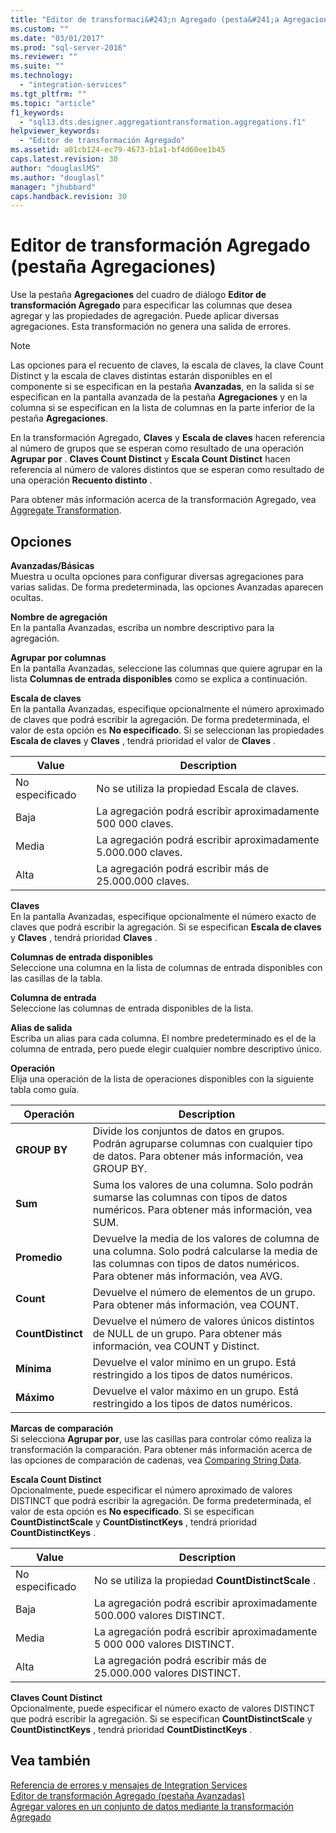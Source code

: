 ```yaml
---
title: "Editor de transformaci&#243;n Agregado (pesta&#241;a Agregaciones) | Microsoft Docs"
ms.custom: ""
ms.date: "03/01/2017"
ms.prod: "sql-server-2016"
ms.reviewer: ""
ms.suite: ""
ms.technology: 
  - "integration-services"
ms.tgt_pltfrm: ""
ms.topic: "article"
f1_keywords: 
  - "sql13.dts.designer.aggregationtransformation.aggregations.f1"
helpviewer_keywords: 
  - "Editor de transformación Agregado"
ms.assetid: a01cb124-ec79-4673-b1a1-bf4d60ee1b45
caps.latest.revision: 30
author: "douglaslMS"
ms.author: "douglasl"
manager: "jhubbard"
caps.handback.revision: 30
---
```

# Editor de transformaci&#243;n Agregado (pesta&#241;a Agregaciones)
  Use la pestaña **Agregaciones** del cuadro de diálogo **Editor de transformación Agregado** para especificar las columnas que desea agregar y las propiedades de agregación. Puede aplicar diversas agregaciones. Esta transformación no genera una salida de errores.  
  
> [!NOTE]  
>  Las opciones para el recuento de claves, la escala de claves, la clave Count Distinct y la escala de claves distintas estarán disponibles en el componente si se especifican en la pestaña **Avanzadas**, en la salida si se especifican en la pantalla avanzada de la pestaña **Agregaciones** y en la columna si se especifican en la lista de columnas en la parte inferior de la pestaña **Agregaciones**.  
>   
>  En la transformación Agregado, **Claves** y **Escala de claves** hacen referencia al número de grupos que se esperan como resultado de una operación **Agrupar por** . **Claves Count Distinct** y **Escala Count Distinct** hacen referencia al número de valores distintos que se esperan como resultado de una operación **Recuento distinto** .  
  
 Para obtener más información acerca de la transformación Agregado, vea [Aggregate Transformation](../../../integration-services/data-flow/transformations/aggregate-transformation.md).  
  
## Opciones  
 **Avanzadas/Básicas**  
 Muestra u oculta opciones para configurar diversas agregaciones para varias salidas. De forma predeterminada, las opciones Avanzadas aparecen ocultas.  
  
 **Nombre de agregación**  
 En la pantalla Avanzadas, escriba un nombre descriptivo para la agregación.  
  
 **Agrupar por columnas**  
 En la pantalla Avanzadas, seleccione las columnas que quiere agrupar en la lista **Columnas de entrada disponibles** como se explica a continuación.  
  
 **Escala de claves**  
 En la pantalla Avanzadas, especifique opcionalmente el número aproximado de claves que podrá escribir la agregación. De forma predeterminada, el valor de esta opción es **No especificado**. Si se seleccionan las propiedades **Escala de claves** y **Claves** , tendrá prioridad el valor de **Claves** .  
  
|Value|Description|  
|-----------|-----------------|  
|No especificado|No se utiliza la propiedad Escala de claves.|  
|Baja|La agregación podrá escribir aproximadamente 500 000 claves.|  
|Media|La agregación podrá escribir aproximadamente 5.000.000 claves.|  
|Alta|La agregación podrá escribir más de 25.000.000 claves.|  
  
 **Claves**  
 En la pantalla Avanzadas, especifique opcionalmente el número exacto de claves que podrá escribir la agregación. Si se especifican **Escala de claves** y **Claves** , tendrá prioridad **Claves** .  
  
 **Columnas de entrada disponibles**  
 Seleccione una columna en la lista de columnas de entrada disponibles con las casillas de la tabla.  
  
 **Columna de entrada**  
 Seleccione las columnas de entrada disponibles de la lista.  
  
 **Alias de salida**  
 Escriba un alias para cada columna. El nombre predeterminado es el de la columna de entrada, pero puede elegir cualquier nombre descriptivo único.  
  
 **Operación**  
 Elija una operación de la lista de operaciones disponibles con la siguiente tabla como guía.  
  
|Operación|Description|  
|---------------|-----------------|  
|**GROUP BY**|Divide los conjuntos de datos en grupos. Podrán agruparse columnas con cualquier tipo de datos. Para obtener más información, vea GROUP BY.|  
|**Sum**|Suma los valores de una columna. Solo podrán sumarse las columnas con tipos de datos numéricos. Para obtener más información, vea SUM.|  
|**Promedio**|Devuelve la media de los valores de columna de una columna. Solo podrá calcularse la media de las columnas con tipos de datos numéricos. Para obtener más información, vea AVG.|  
|**Count**|Devuelve el número de elementos de un grupo. Para obtener más información, vea COUNT.|  
|**CountDistinct**|Devuelve el número de valores únicos distintos de NULL de un grupo. Para obtener más información, vea COUNT y Distinct.|  
|**Mínima**|Devuelve el valor mínimo en un grupo. Está restringido a los tipos de datos numéricos.|  
|**Máximo**|Devuelve el valor máximo en un grupo. Está restringido a los tipos de datos numéricos.|  
  
 **Marcas de comparación**  
 Si selecciona **Agrupar por**, use las casillas para controlar cómo realiza la transformación la comparación. Para obtener más información acerca de las opciones de comparación de cadenas, vea [Comparing String Data](../../../integration-services/data-flow/comparing-string-data.md).  
  
 **Escala Count Distinct**  
 Opcionalmente, puede especificar el número aproximado de valores DISTINCT que podrá escribir la agregación. De forma predeterminada, el valor de esta opción es **No especificado**. Si se especifican **CountDistinctScale** y **CountDistinctKeys** , tendrá prioridad **CountDistinctKeys** .  
  
|Value|Description|  
|-----------|-----------------|  
|No especificado|No se utiliza la propiedad **CountDistinctScale** .|  
|Baja|La agregación podrá escribir aproximadamente 500.000 valores DISTINCT.|  
|Media|La agregación podrá escribir aproximadamente 5 000 000 valores DISTINCT.|  
|Alta|La agregación podrá escribir más de 25.000.000 valores DISTINCT.|  
  
 **Claves Count Distinct**  
 Opcionalmente, puede especificar el número exacto de valores DISTINCT que podrá escribir la agregación. Si se especifican **CountDistinctScale** y **CountDistinctKeys** , tendrá prioridad **CountDistinctKeys** .  
  
## Vea también  
 [Referencia de errores y mensajes de Integration Services](../../../integration-services/integration-services-error-and-message-reference.md)   
 [Editor de transformación Agregado &#40;pestaña Avanzadas&#41;](../../../integration-services/data-flow/transformations/aggregate-transformation-editor-advanced-tab.md)   
 [Agregar valores en un conjunto de datos mediante la transformación Agregado](../../../integration-services/data-flow/transformations/aggregate-values-in-a-dataset-by-using-the-aggregate-transformation.md)  
  
  